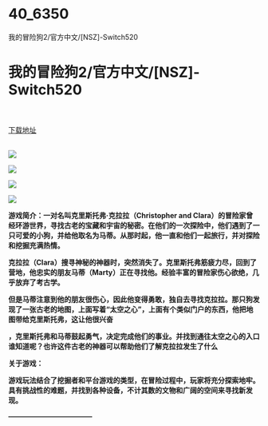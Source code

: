 # 40_6350
我的冒险狗2/官方中文/[NSZ]-Switch520
# 我的冒险狗2/官方中文/[NSZ]-Switch520
 <br/></br>
[下载地址](https://www.switch520.cc/article/6350 "下载地址")
<br/></br>

<p><span><strong><img src="https://www.switch520.cc/muke_img/upload_art_editor_20200927-1_2b96ef5c79a38944d3af870ab14e8f62.jpg"></strong></span></p>
<p><span><strong><img src="https://www.switch520.cc/muke_img/upload_art_editor_20200927-1_9ad119e7082e8c289083da8ad3619ae5.jpg"></strong></span></p>
<p><span><strong><img src="https://www.switch520.cc/muke_img/upload_art_editor_20200927-1_efbb0e2a4eb07f03a4a49a3a182e13e0.jpg"></strong></span></p>
<p><span><strong><img src="https://www.switch520.cc/muke_img/upload_art_editor_20200927-1_40bfb7755482ddce399787e008cd8c97.jpg"></strong></span></p>
<p></p>
<p><span><strong>游戏简介：一对名叫克里斯托弗·克拉拉（Christopher and Clara）的冒险家曾经环游世界，寻找古老的宝藏和宇宙的秘密。在他们的一次探险中，他们遇到了一只可爱的小狗，并给他取名为马蒂。从那时起，他一直和他们一起旅行，并对探险和挖掘充满热情。</strong></span></p>
<p><span><strong>克拉拉（Clara）搜寻神秘的神器时，突然消失了。克里斯托弗筋疲力尽，回到了营地，他忠实的朋友马蒂（Marty）正在寻找他。经验丰富的冒险家伤心欲绝，几乎放弃了考古学。</strong></span></p>
<p></p>
<p><span><strong>但是马蒂注意到他的朋友很伤心，因此他变得勇敢，独自去寻找克拉拉。那只狗发现了一张古老的地图，上面写着“太空之心”，上面有个类似门户的东西，他把地图带给克里斯托弗，这让他很兴奋</strong></span></p>
<p></p>
<p><span><strong>，克里斯托弗和马蒂鼓起勇气，决定完成他们的事业。并找到通往太空之心的入口谁知道呢？也许这件古老的神器可以帮助他们了解克拉拉发生了什么</strong></span></p>
<p></p>
<p><span><strong>关于游戏：</strong></span></p>
<p><span><strong>游戏玩法结合了挖掘者和平台游戏的类型，在冒险过程中，玩家将充分探索地牢。具有挑战性的难题，并找到各种设备，不计其数的文物和广阔的空间来寻找新发现。</strong></span></p>
<p><span><strong>————————————</strong></span></p>
